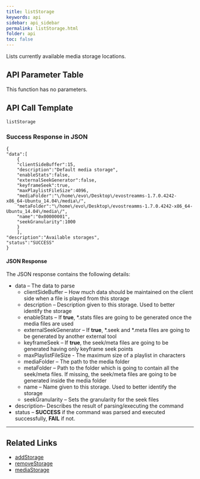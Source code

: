 ```yaml
---
title: listStorage
keywords: api
sidebar: api_sidebar
permalink: listStorage.html
folder: api
toc: false
---
```


Lists currently available media storage locations.



## API Parameter Table

This function has no parameters.



## API Call Template

``` 
listStorage 
```



### Success Response in JSON

``` 
{
"data":[
    {
    "clientSideBuffer":15,
    "description":"Default media storage",
    "enableStats":false,
    "externalSeekGenerator":false,
    "keyframeSeek":true,
    "maxPlaylistFileSize":4096,
    "mediaFolder":"\/home\/evo\/Desktop\/evostreamms-1.7.0.4242-x86_64-Ubuntu_14.04\/media\/",
    "metaFolder":"\/home\/evo\/Desktop\/evostreamms-1.7.0.4242-x86_64-Ubuntu_14.04\/media\/",
    "name":"0x00000001",
    "seekGranularity":1000
    }
    ],
"description":"Available storages",
"status":"SUCCESS"
}
```



#### JSON Response

The JSON response contains the following details:

- data – The data to parse
  - clientSideBuffer – How much data should be maintained on the client side when a file is played from this storage
  - description – Description given to this storage. Used to better identify the storage
  - enableStats – If **true**, *.stats files are going to be generated once the media files are used
  - externalSeekGenerator – If **true**, *.seek and *.meta files are going to be generated by another external tool
  - keyframeSeek – If **true**, the seek/meta files are going to be generated having only keyframe seek points
  - maxPlaylistFileSize - The maximum size of a playlist in characters
  - mediaFolder – The path to the media folder
  - metaFolder – Path to the folder which is going to contain all the seek/meta files. If missing, the seek/meta files are going to be generated inside the media folder
  - name – Name given to this storage. Used to better identify the storage
  - seekGranularity – Sets the granularity for the seek files
- description– Describes the result of parsing/executing the command
- status – **SUCCESS** if the command was parsed and executed successfully, **FAIL** if not.

------

## Related Links

- [addStorage](addStorage.html)
- [removeStorage](removeStorage.html)
- [mediaStorage](userguide_confuglua.html#mediastorage)